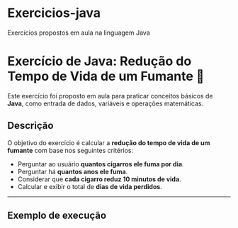 # Exercicios-java
Exercícios propostos em aula na linguagem Java

# Exercício de Java: Redução do Tempo de Vida de um Fumante 🚬

Este exercício foi proposto em aula para praticar conceitos básicos de **Java**, como entrada de dados, variáveis e operações matemáticas.

## Descrição

O objetivo do exercício é calcular a **redução do tempo de vida de um fumante** com base nos seguintes critérios:

- Perguntar ao usuário **quantos cigarros ele fuma por dia**.  
- Perguntar há **quantos anos ele fuma**.  
- Considerar que **cada cigarro reduz 10 minutos de vida**.  
- Calcular e exibir o total de **dias de vida perdidos**.

---

## Exemplo de execução

